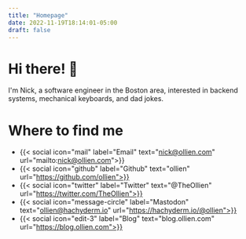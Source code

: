```yaml
---
title: "Homepage"
date: 2022-11-19T18:14:01-05:00
draft: false
---
```


# Hi there! 👋
I'm Nick, a software engineer in the Boston area, interested in backend systems, mechanical keyboards, and dad jokes.

# Where to find me
 - {{< social icon="mail" label="Email" text="nick@ollien.com" url="mailto:nick@ollien.com">}}
 - {{< social icon="github" label="Github" text="ollien" url="https://github.com/ollien">}}
 - {{< social icon="twitter" label="Twitter" text="@TheOllien" url="https://twitter.com/TheOllien">}}
 - {{< social icon="message-circle" label="Mastodon" text="ollien@hachyderm.io" url="https://hachyderm.io/@ollien">}}
 - {{< social icon="edit-3" label="Blog" text="blog.ollien.com" url="https://blog.ollien.com">}}
